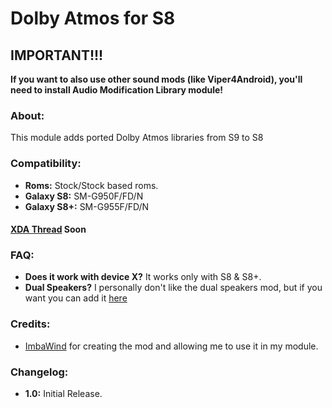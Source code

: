 # Dolby Atmos for S8

## IMPORTANT!!!
**If you want to also use other sound mods (like Viper4Android), you'll need to install Audio Modification Library module!**

### About:
This module adds ported Dolby Atmos libraries from S9 to S8

### Compatibility:
 - **Roms:** Stock/Stock based roms.
 - **Galaxy S8:** SM-G950F/FD/N
 - **Galaxy S8+:** SM-G955F/FD/N
 
 #### [XDA Thread]() Soon
 
 ### FAQ:
 - **Does it work with device X?**
   It works only with S8 & S8+.
 - **Dual Speakers?**
   I personally don't like the dual speakers mod, but if you want you can add it [here](https://forum.xda-developers.com/galaxy-s8/themes/stereo-sound-output-mod-s8-s8-root-t3604613)
 
 ### Credits:
 - [ImbaWind](https://forum.xda-developers.com/member.php?u=4170211) for creating the mod and allowing me to use it in my module.
 
 
 ### Changelog:
 - **1.0:** Initial Release.
